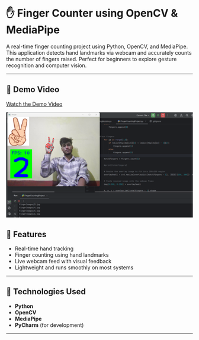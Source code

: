 # ✋ Finger Counter using OpenCV & MediaPipe

A real-time finger counting project using Python, OpenCV, and MediaPipe. This application detects hand landmarks via webcam and accurately counts the number of fingers raised. Perfect for beginners to explore gesture recognition and computer vision.

---

## 🎥 Demo Video

[Watch the Demo Video]([(https://youtu.be/kSUgJHKO4Xs)](https://youtu.be/kSUgJHKO4Xs?si=wPgQy6_nHHVHobbJ))

[![Watch the video](2_readme.png)]([https://youtu.be/your-video-id](https://youtu.be/kSUgJHKO4Xs?si=wPgQy6_nHHVHobbJ))



## 📌 Features

- Real-time hand tracking
- Finger counting using hand landmarks
- Live webcam feed with visual feedback
- Lightweight and runs smoothly on most systems

---

## 🧰 Technologies Used

- **Python**
- **OpenCV**
- **MediaPipe**
- **PyCharm** (for development)

---
